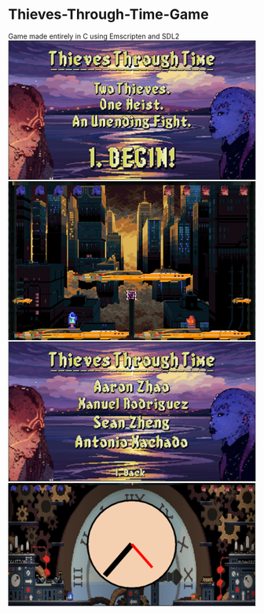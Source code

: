 # Thieves-Through-Time-Game
Game made entirely in C using Emscripten and SDL2
![Title Screen](game-rincewind-master/Screenshots/TitleScreen.png)
![Map 1](game-rincewind-master/Screenshots/Map1.png)
![Credits](game-rincewind-master/Screenshots/Credits.png)
![Map 2](game-rincewind-master/Screenshots/Map2.png)
